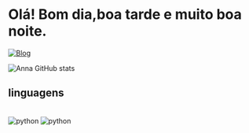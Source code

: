 # Olá! Bom dia,boa tarde e muito boa noite.  

[![Blog](https://img.shields.io/badge/Gmail-D14836?style=for-the-badge&logo=gmail&logoColor=white)](annalayssagaldino@gmail.com)

![Anna GitHub stats](https://github-readme-stats.vercel.app/api?username=Annagps135&show_icons=true&theme=tokyonight)

## linguagens

<div style="display: inline_block"><br/>
  
  <img align="center" alt="python" src="https://img.shields.io/badge/Python-14354C?style=for-the-badge&logo=python&logoColor=white" />
  <img align="center" alt="python" src="https://img.shields.io/badge/C%2B%2B-00599C?style=for-the-badge&logo=c%2B%2B&logoColor=white" />
 
</div>
